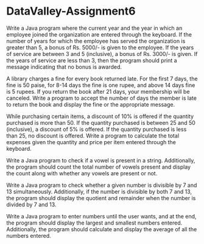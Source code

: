 # DataValley-Assignment6

Write a Java program where the current year and the year in which an employee joined the organization are entered through the keyboard. If the number of years for which the employee has served the organization is greater than 5, a bonus of Rs. 5000/- is given to the employee. If the years of service are between 3 and 5 (inclusive), a bonus of Rs. 3000/- is given. If the years of service are less than 3, then the program should print a message indicating that no bonus is awarded.

A library charges a fine for every book returned late. For the first 7 days, the fine is 50 paise, for 8-14 days the fine is one rupee, and above 14 days fine is 5 rupees. If you return the book after 21 days, your membership will be canceled. Write a program to accept the number of days the member is late to return the book and display the fine or the appropriate message.

While purchasing certain items, a discount of 10% is offered if the quantity purchased is more than 50. If the quantity purchased is between 25 and 50 (inclusive), a discount of 5% is offered. If the quantity purchased is less than 25, no discount is offered. Write a program to calculate the total expenses given the quantity and price per item entered through the keyboard.


Write a Java program to check if a vowel is present in a string. Additionally, the program should count the total number of vowels present and display the count along with whether any vowels are present or not.

Write a Java program to check whether a given number is divisible by 7 and 13 simultaneously. Additionally, if the number is divisible by both 7 and 13, the program should display the quotient and remainder when the number is divided by 7 and 13.

Write a Java program to enter numbers until the user wants, and at the end, the program should display the largest and smallest numbers entered. Additionally, the program should calculate and display the average of all the numbers entered.
